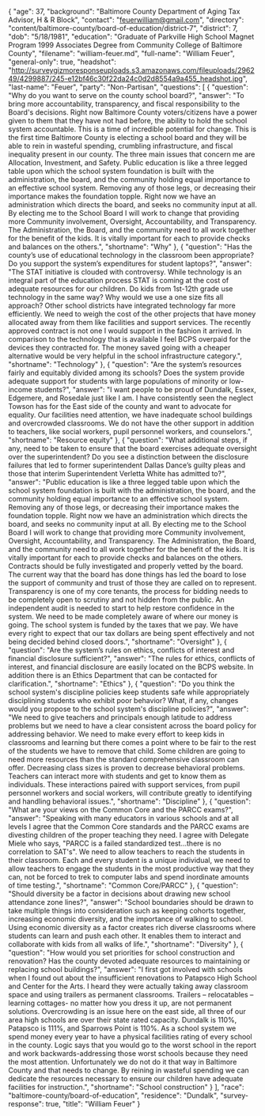 {
  "age": 37,
  "background": "Baltimore County Department of Aging Tax Advisor, H & R Block",
  "contact": "feuerwilliam@gmail.com",
  "directory": "content/baltimore-county/board-of-education/district-7",
  "district": 7,
  "dob": "5/18/1981",
  "education": "Graduate of Parkville High School Magnet Program 1999 Associates Degree from Community College of Baltimore County",
  "filename": "william-feuer.md",
  "full-name": "William Feuer",
  "general-only": true,
  "headshot": "http://surveygizmoresponseuploads.s3.amazonaws.com/fileuploads/296249/4299887/245-e12bf46c30f22da24c0d2d8554a9a455_headshot.jpg",
  "last-name": "Feuer",
  "party": "Non-Partisan",
  "questions": [
    {
      "question": "Why do you want to serve on the county school board?",
      "answer": "To bring more accountability, transparency, and fiscal responsibility to the Board's decisions. Right now Baltimore County voters/citizens have a power given to them that they have not had before, the ability to hold the school system accountable. This is a time of incredible potential for change. This is the first time Baltimore County is electing a school board and they will be able to rein in wasteful spending, crumbling infrastructure, and fiscal inequality present in our county. The three main issues that concern me are Allocation, Investment, and Safety. Public education is like a three legged table upon which the school system foundation is built with the administration, the board, and the community holding equal importance to an effective school system. Removing any of those legs, or decreasing their importance makes the foundation topple. Right now we have an administration which directs the board, and seeks no community input at all. By electing me to the School Board I will work to change that providing more Community involvement, Oversight, Accountability, and Transparency. The Administration, the Board, and the community need to all work together for the benefit of the kids. It is vitally important for each to provide checks and balances on the others.",
      "shortname": "Why"
    },
    {
      "question": "Has the county’s use of educational technology in the classroom been appropriate? Do you support the system’s expenditures for student laptops?",
      "answer": "The STAT initiative is clouded with controversy. While technology is an integral part of the education process STAT is coming at the cost of adequate resources for our children. Do kids from 1st-12th grade use technology in the same way? Why would we use a one size fits all approach? Other school districts have integrated technology far more efficiently. We need to weigh the cost of the other projects that have money allocated away from them like facilities and support services. The recently approved contract is not one I would support in the fashion it arrived. In comparison to the technology that is available I feel BCPS overpaid for the devices they contracted for. The money saved going with a cheaper alternative would be very helpful in the school infrastructure category.",
      "shortname": "Technology"
    },
    {
      "question": "Are the system’s resources fairly and equitably divided among its schools? Does the system provide adequate support for students with large populations of minority or low-income students?",
      "answer": "I want people to be proud of Dundalk, Essex, Edgemere, and Rosedale just like I am. I have consistently seen the neglect Towson has for the East side of the county and want to advocate for equality. Our facilities need attention, we have inadequate school buildings and overcrowded classrooms. We do not have the other support in addition to teachers, like social workers, pupil personnel workers, and counselors.",
      "shortname": "Resource equity"
    },
    {
      "question": "What additional steps, if any, need to be taken to ensure that the board exercises adequate oversight over the superintendent? Do you see a distinction between the disclosure failures that led to former superintendent Dallas Dance’s guilty pleas and those that interim Superintendent Verletta White has admitted to?",
      "answer": "Public education is like a three legged table upon which the school system foundation is built with the administration, the board, and the community holding equal importance to an effective school system. Removing any of those legs, or decreasing their importance makes the foundation topple. Right now we have an administration which directs the board, and seeks no community input at all. By electing me to the School Board I will work to change that providing more Community involvement, Oversight, Accountability, and Transparency. The Administration, the Board, and the community need to all work together for the benefit of the kids. It is vitally important for each to provide checks and balances on the others. Contracts should be fully investigated and properly vetted by the board. The current way that the board has done things has led the board to lose the support of community and trust of those they are called on to represent. Transparency is one of my core tenants, the process for bidding needs to be completely open to scrutiny and not hidden from the public. An independent audit is needed to start to help restore confidence in the system. We need to be made completely aware of where our money is going. The school system is funded by the taxes that we pay. We have every right to expect that our tax dollars are being spent effectively and not being decided behind closed doors.",
      "shortname": "Oversight"
    },
    {
      "question": "Are the system’s rules on ethics, conflicts of interest and financial disclosure sufficient?",
      "answer": "The rules for ethics, conflicts of interest, and financial disclosure are easily located on the BCPS website. In addition there is an Ethics Department that can be contacted for clarification.",
      "shortname": "Ethics"
    },
    {
      "question": "Do you think the school system's discipline policies keep students safe while appropriately disciplining students who exhibit poor behavior? What, if any, changes would you propose to the school system's discipline policies?",
      "answer": "We need to give teachers and principals enough latitude to address problems but we need to have a clear consistent across the board policy for addressing behavior. We need to make every effort to keep kids in classrooms and learning but there comes a point where to be fair to the rest of the students we have to remove that child. Some children are going to need more resources than the standard comprehensive classroom can offer. Decreasing class sizes is proven to decrease behavioral problems. Teachers can interact more with students and get to know them as individuals. These interactions paired with support services, from pupil personnel workers and social workers, will contribute greatly to identifying and handling behavioral issues.",
      "shortname": "Discipline"
    },
    {
      "question": "What are your views on the Common Core and the PARCC exams?",
      "answer": "Speaking with many educators in various schools and at all levels I agree that the Common Core standards and the PARCC exams are divesting children of the proper teaching they need. I agree with Delegate Miele who says, \"PARCC is a failed standardized test…there is no correlation to SAT's\". We need to allow teachers to reach the students in their classroom. Each and every student is a unique individual, we need to allow teachers to engage the students in the most productive way that they can, not be forced to trek to computer labs and spend inordinate amounts of time testing.",
      "shortname": "Common Core/PARCC"
    },
    {
      "question": "Should diversity be a factor in decisions about drawing new school attendance zone lines?",
      "answer": "School boundaries should be drawn to take multiple things into consideration such as keeping cohorts together, increasing economic diversity, and the importance of walking to school. Using economic diversity as a factor creates rich diverse classrooms where students can learn and push each other. It enables them to interact and collaborate with kids from all walks of life.",
      "shortname": "Diversity"
    },
    {
      "question": "How would you set priorities for school construction and renovation? Has the county devoted adequate resources to maintaining or replacing school buildings?",
      "answer": "I first got involved with schools when I found out about the insufficient renovations to Patapsco High School and Center for the Arts. I heard they were actually taking away classroom space and using trailers as permanent classrooms. Trailers – relocatables – learning cottages- no matter how you dress it up, are not permanent solutions. Overcrowding is an issue here on the east side, all three of our area high schools are over their state rated capacity. Dundalk is 110%, Patapsco is 111%, and Sparrows Point is 110%. As a school system we spend money every year to have a physical facilities rating of every school in the county. Logic says that you would go to the worst school in the report and work backwards-addressing those worst schools because they need the most attention. Unfortunately we do not do it that way in Baltimore County and that needs to change. By reining in wasteful spending we can dedicate the resources necessary to ensure our children have adequate facilities for instruction.",
      "shortname": "School construction"
    }
  ],
  "race": "baltimore-county/board-of-education",
  "residence": "Dundalk",
  "survey-response": true,
  "title": "William Feuer"
}
